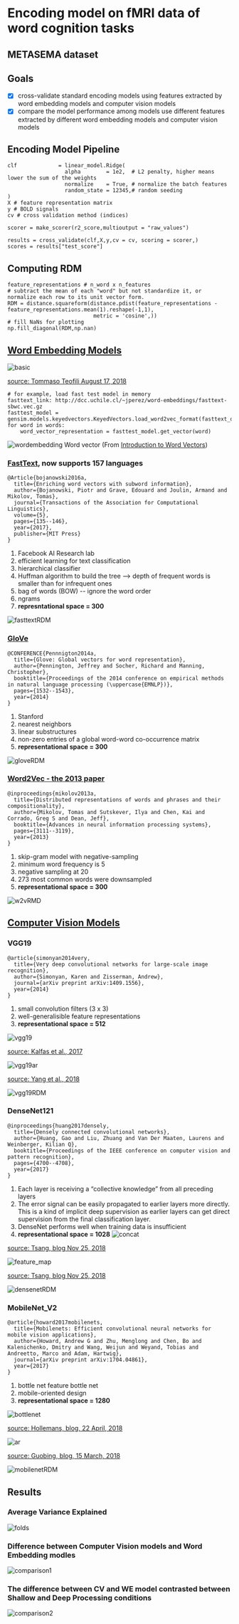 # Encoding model on fMRI data of word cognition tasks

## METASEMA dataset

## Goals
- [x] cross-validate standard encoding models using features extracted by word embedding models and computer vision models
- [x] compare the model performance among models use different features extracted by different word embedding models and computer vision models

## Encoding Model Pipeline
```
clf             = linear_model.Ridge(
                  alpha        = 1e2,  # L2 penalty, higher means lower the sum of the weights
                  normalize    = True, # normalize the batch features
                  random_state = 12345,# random seeding
)
X # feature representation matrix
y # BOLD signals
cv # cross validation method (indices)

scorer = make_scorer(r2_score,multioutput = "raw_values")

results = cross_validate(clf,X,y,cv = cv, scoring = scorer,)
scores = results["test_score"]
```
## Computing RDM
```
feature_representations # n_word x n_features
# subtract the mean of each "word" but not standardize it, or normalize each row to its unit vector form.
RDM = distance.squareform(distance.pdist(feature_representations - feature_representations.mean(1).reshape(-1,1),
                           metric = 'cosine',))
# fill NaNs for plotting
np.fill_diagonal(RDM,np.nan)
```

## [Word Embedding Models](https://github.com/dccuchile/spanish-word-embeddings)

![basic](https://jaxenter.com/wp-content/uploads/2018/08/image-2-768x632.png)

[source: Tommaso Teofili August 17, 2018](https://jaxenter.com/deep-learning-search-word2vec-147782.html)

```
# for example, load fast test model in memory
fasttext_link: http://dcc.uchile.cl/~jperez/word-embeddings/fasttext-sbwc.vec.gz
fasttest_model = gensim.models.keyedvectors.KeyedVectors.load_word2vec_format(fasttext_downloaded_file_name)
for word in words:
    word_vector_representation = fasttest_model.get_vector(word)
```
![wordembedding](https://cdn-images-1.medium.com/max/800/1*ZNdGa-lpYoZhvSFIcRaewg.png)
Word vector (From [Introduction to Word Vectors](https://medium.com/@jayeshbahire/introduction-to-word-vectors-ea1d4e4b84bf))
### [FastText](https://fasttext.cc/docs/en/crawl-vectors.html), now supports 157 languages
```
@Article{bojanowski2016a,
  title={Enriching word vectors with subword information},
  author={Bojanowski, Piotr and Grave, Edouard and Joulin, Armand and Mikolov, Tomas},
  journal={Transactions of the Association for Computational Linguistics},
  volume={5},
  pages={135--146},
  year={2017},
  publisher={MIT Press}
}
```
1. Facebook AI Research lab
2. efficient learning for text classification
3. hierarchical classifier
4. Huffman algorithm to build the tree --> depth of frequent words is smaller than for infrequent ones
5. bag of words (BOW) -- ignore the word order
6. ngrams
7. **represntational space = 300**

![fasttextRDM](https://github.com/nmningmei/METASEMA_encoding_model/blob/master/figures/metasema%20word2vec%20RDM%20(fast%20text).png)

### [GloVe](https://nlp.stanford.edu/projects/glove/)
```
@CONFERENCE{Pennnigton2014a,
  title={Glove: Global vectors for word representation},
  author={Pennington, Jeffrey and Socher, Richard and Manning, Christopher},
  booktitle={Proceedings of the 2014 conference on empirical methods in natural language processing (\uppercase{EMNLP})},
  pages={1532--1543},
  year={2014}
}
```
1. Stanford
2. nearest neighbors
3. linear substructures
4. non-zero entries of a global word-word co-occurrence matrix
5. **representational space = 300**

![gloveRDM](https://github.com/nmningmei/METASEMA_encoding_model/blob/master/figures/metasema%20word2vec%20RDM%20(glove).png)

### [Word2Vec - the 2013 paper](https://www.tensorflow.org/tutorials/representation/word2vec)
```
@inproceedings{mikolov2013a,
  title={Distributed representations of words and phrases and their compositionality},
  author={Mikolov, Tomas and Sutskever, Ilya and Chen, Kai and Corrado, Greg S and Dean, Jeff},
  booktitle={Advances in neural information processing systems},
  pages={3111--3119},
  year={2013}
}
```
1. skip-gram model with negative-sampling
2. minimum word frequency is 5
3. negative sampling at 20
4. 273 most common words were downsampled
5. **representational space = 300**

![w2vRMD](https://github.com/nmningmei/METASEMA_encoding_model/blob/master/figures/metasema%20word2vec%20RDM%20(word2vec).png)

## [Computer Vision Models](https://keras.io/applications/)

### VGG19
```
@article{simonyan2014very,
  title={Very deep convolutional networks for large-scale image recognition},
  author={Simonyan, Karen and Zisserman, Andrew},
  journal={arXiv preprint arXiv:1409.1556},
  year={2014}
}
```
1. small convolution filters (3 x 3)
2. well-generalisible feature representations
3. **representational space = 512**

![vgg19](http://www.eneuro.org/content/eneuro/4/3/ENEURO.0113-17.2017/F10.large.jpg)

[source: Kalfas et al., 2017](http://www.eneuro.org/content/4/3/ENEURO.0113-17.2017)

![vgg19ar](https://cdn-images-1.medium.com/max/1600/1*cufAO77aeSWdShs3ba5ndg.jpeg)

[source: Yang et al., 2018](https://www.researchgate.net/publication/325137356_Breast_cancer_screening_using_convolutional_neural_network_and_follow-up_digital_mammography)

![vgg19RDM](https://github.com/nmningmei/METASEMA_encoding_model/blob/master/figures/metasema%20word2vec%20RDM%20(img2vec%20(vgg19)).png)

### DenseNet121
```
@inproceedings{huang2017densely,
  title={Densely connected convolutional networks},
  author={Huang, Gao and Liu, Zhuang and Van Der Maaten, Laurens and Weinberger, Kilian Q},
  booktitle={Proceedings of the IEEE conference on computer vision and pattern recognition},
  pages={4700--4708},
  year={2017}
}
```
1. Each layer is receiving a “collective knowledge” from all preceding layers
2. The error signal can be easily propagated to earlier layers more directly. This is a kind of implicit deep supervision as earlier layers can get direct supervision from the final classification layer.
3. DenseNet performs well when training data is insufficient
4. **representational space = 1028**
![concat](https://cdn-images-1.medium.com/max/800/1*9ysRPSExk0KvXR0AhNnlAA.gif)

[source: Tsang, blog Nov 25, 2018](https://towardsdatascience.com/review-densenet-image-classification-b6631a8ef803)

![feature_map](https://cdn-images-1.medium.com/max/800/1*t_orlp67H-odvgMa4LTzzw.png)

[source: Tsang, blog Nov 25, 2018](https://towardsdatascience.com/review-densenet-image-classification-b6631a8ef803)

![densenetRDM](https://github.com/nmningmei/METASEMA_encoding_model/blob/master/figures/metasema%20word2vec%20RDM%20%28img2vec%20%28densenet121%29%29.png)

### MobileNet_V2
```
@article{howard2017mobilenets,
  title={Mobilenets: Efficient convolutional neural networks for mobile vision applications},
  author={Howard, Andrew G and Zhu, Menglong and Chen, Bo and Kalenichenko, Dmitry and Wang, Weijun and Weyand, Tobias and Andreetto, Marco and Adam, Hartwig},
  journal={arXiv preprint arXiv:1704.04861},
  year={2017}
}
```
1. bottle net feature bottle net
2. mobile-oriented design
3. **representational space = 1280**

![bottlenet](https://machinethink.net/images/mobilenet-v2/ResidualBlock@2x.png)

[source: Hollemans, blog, 22 April, 2018](https://machinethink.net/blog/mobilenet-v2/)

![ar](https://yinguobing.com/content/images/2018/03/mobilenet-v2-conv.jpg)

[source: Guobing, blog, 15 March, 2018](https://yinguobing.com/bottlenecks-block-in-mobilenetv2/)

![mobilenetRDM](https://github.com/nmningmei/METASEMA_encoding_model/blob/master/figures/metasema%20word2vec%20RDM%20%28img2vec%20%28mobilenetv2_1%29.png)

## Results
### Average Variance Explained
![folds](https://github.com/nmningmei/METASEMA_encoding_model/blob/master/figures/fig5.png)
### Difference between Computer Vision models and Word Embedding modles
![comparison1](https://github.com/nmningmei/METASEMA_encoding_model/blob/master/figures/fig6.png)
### The difference between CV and WE model contrasted between Shallow and Deep Processing conditions
![comparison2](https://github.com/nmningmei/METASEMA_encoding_model/blob/master/figures/fig7.png)
